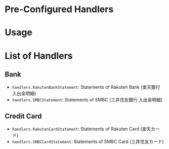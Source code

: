 Pre-Configured Handlers
=======================

# Usage

# List of Handlers

## Bank

* `handlers.RakutenBankStatement`: Statements of Rakuten Bank (楽天銀行 入出金明細)
* `handlers.SMBCStatement`: Statements of SMBC (三井住友銀行 入出金明細)

## Credit Card

* `handlers.RakutenCardStatement`: Statements of Rakuten Card (楽天カード)
* `handlers.SMBCCardStatement`: Statements of SMBC Card (三井住友カード)
